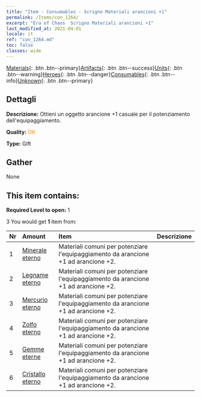 ```yaml
---
title: "Item - Consumables - Scrigno Materiali arancioni +1"
permalink: /Items/con_1264/
excerpt: "Era of Chaos  Scrigno Materiali arancioni +1"
last_modified_at: 2021-04-01
locale: it
ref: "con_1264.md"
toc: false
classes: wide
---
```

 [Materials](/it/Items/){: .btn .btn--primary}[Artifacts](/it/Items/Artifacts/){: .btn .btn--success}[Units](/it/Items/Units/){: .btn .btn--warning}[Heroes](/it/Items/Heroes/){: .btn .btn--danger}[Consumables](/it/Items/Consumables/){: .btn .btn--info}[Unknown](/it/Items/Unknown/){: .btn .btn--primary}

## Dettagli
 **Descrizione:** Ottieni un oggetto arancione +1 casuale per il potenziamento dell'equipaggiamento.

 **Quality:** <span style="color: #FF8C00">OK</span>

 **Type:** Gift

## Gather

  None

## This item contains:

 **Required Level to open:** 1

 3 You would get **1** item  from:

  | Nr | Amount |     Item    | Descrizione |
  |:---|:-------|:------------|:-----------:|
  | 1 | [Minerale eterno](/it/Items/mat_68/) | Materiali comuni per potenziare l'equipaggiamento da arancione +1 ad arancione +2. | 
  | 2 | [Legname eterno](/it/Items/mat_69/) | Materiali comuni per potenziare l'equipaggiamento da arancione +1 ad arancione +2. | 
  | 3 | [Mercurio eterno](/it/Items/mat_70/) | Materiali comuni per potenziare l'equipaggiamento da arancione +1 ad arancione +2. | 
  | 4 | [Zolfo eterno](/it/Items/mat_71/) | Materiali comuni per potenziare l'equipaggiamento da arancione +1 ad arancione +2. | 
  | 5 | [Gemme eterne](/it/Items/mat_72/) | Materiali comuni per potenziare l'equipaggiamento da arancione +1 ad arancione +2. | 
  | 6 | [Cristallo eterno](/it/Items/mat_73/) | Materiali comuni per potenziare l'equipaggiamento da arancione +1 ad arancione +2. | 
